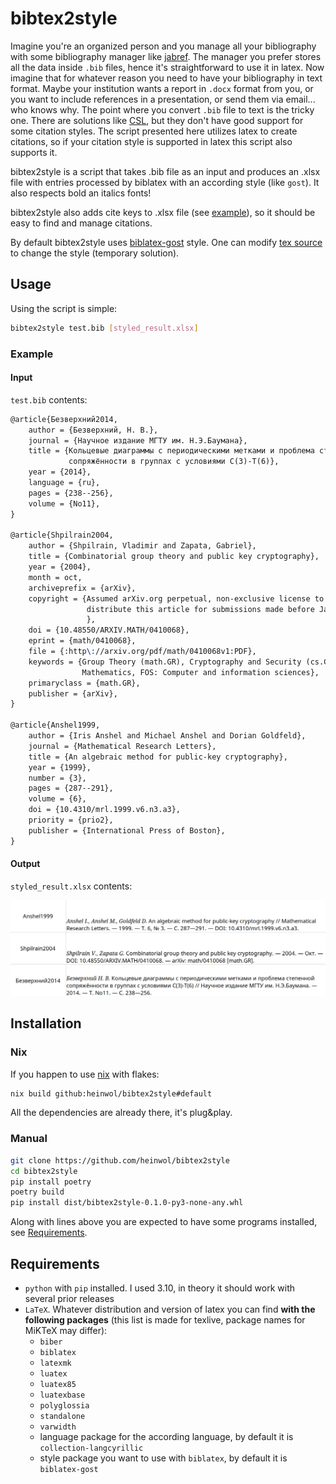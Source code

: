 # bibtex2style

Imagine you're an organized person and you manage all your bibliography with some bibliography manager like [jabref](https://www.jabref.org/). The manager you prefer stores all the data inside `.bib` files, hence it's straightforward to use it in latex. Now imagine that for whatever reason you need to have your bibliography in text format. Maybe your institution wants a report in `.docx` format from you, or you want to include references in a presentation, or send them via email... who knows why. The point where you convert `.bib` file to text is the tricky one. There are solutions like [CSL](https://github.com/citation-style-language/styles#readme), but they don't have good support for some citation styles. The script presented here utilizes latex to create citations, so if your citation style is supported in latex this script also supports it.

bibtex2style is a script that takes .bib file as an input and produces an .xlsx file with entries processed by biblatex with an according style (like `gost`). It also respects bold an italics fonts!

bibtex2style also adds cite keys to .xlsx file (see [example](#Example)), so it should be easy to find and manage citations.

By default bibtex2style uses [biblatex-gost](https://ctan.org/pkg/biblatex-gost) style. One can modify [tex source](https://github.com/heinwol/bibtex2style/blob/main/bibtex2style/process_bib_file.tex#L15) to change the style (temporary solution). 

## Usage

Using the script is simple:
```bash
bibtex2style test.bib [styled_result.xlsx]
```
### Example

#### Input

`test.bib` contents:

```tex
@article{Безверхний2014,
    author = {Безверхний, Н. В.},
    journal = {Научное издание МГТУ им. Н.Э.Баумана},
    title = {Кольцевые диаграммы с периодическими метками и проблема степенной
             сопряжённости в группах с условиями C(3)-T(6)},
    year = {2014},
    language = {ru},
    pages = {238--256},
    volume = {No11},
}

@article{Shpilrain2004,
    author = {Shpilrain, Vladimir and Zapata, Gabriel},
    title = {Combinatorial group theory and public key cryptography},
    year = {2004},
    month = oct,
    archiveprefix = {arXiv},
    copyright = {Assumed arXiv.org perpetual, non-exclusive license to
                 distribute this article for submissions made before January 2004
                 },
    doi = {10.48550/ARXIV.MATH/0410068},
    eprint = {math/0410068},
    file = {:http\://arxiv.org/pdf/math/0410068v1:PDF},
    keywords = {Group Theory (math.GR), Cryptography and Security (cs.CR), FOS:
                Mathematics, FOS: Computer and information sciences},
    primaryclass = {math.GR},
    publisher = {arXiv},
}

@article{Anshel1999,
    author = {Iris Anshel and Michael Anshel and Dorian Goldfeld},
    journal = {Mathematical Research Letters},
    title = {An algebraic method for public-key cryptography},
    year = {1999},
    number = {3},
    pages = {287--291},
    volume = {6},
    doi = {10.4310/mrl.1999.v6.n3.a3},
    priority = {prio2},
    publisher = {International Press of Boston},
}
```

#### Output

`styled_result.xlsx` contents:

![result](./example/styled_result.png)

## Installation

### Nix

If you happen to use [nix](https://nixos.org/learn.html) with flakes:
```bash
nix build github:heinwol/bibtex2style#default
```

All the dependencies are already there, it's plug&play.

### Manual

```bash
git clone https://github.com/heinwol/bibtex2style
cd bibtex2style
pip install poetry
poetry build
pip install dist/bibtex2style-0.1.0-py3-none-any.whl
```

Along with lines above you are expected to have some programs installed, see [Requirements](#Requirements).

## Requirements

- `python` with `pip` installed. I used 3.10, in theory it should work with several prior releases
- `LaTeX`. Whatever distribution and version of latex you can find **with the following packages** (this list is made for texlive, package names for MiKTeX may differ):
  - `biber`
  - `biblatex`
  - `latexmk`
  - `luatex`
  - `luatex85`
  - `luatexbase`
  - `polyglossia`
  - `standalone`
  - `varwidth`
  - language package for the according language, by default it is `collection-langcyrillic`
  - style package you want to use with `biblatex`, by default it is `biblatex-gost`
